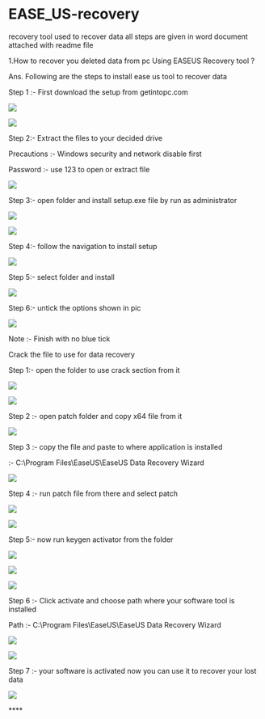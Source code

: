 # EASE_US-recovery
recovery tool used to recover data all steps are given in word document attached with readme file


1\.How to recover you deleted data from pc Using EASEUS Recovery tool  ?

Ans. Following are the steps to install ease us tool to recover data  


Step 1 :- First download the setup from getintopc.com 

![](Aspose.Words.a821da77-baf9-4247-99e8-85c529e3cc4a.001.png)

![](Aspose.Words.a821da77-baf9-4247-99e8-85c529e3cc4a.002.png)




Step 2:- Extract the files to your decided drive 

Precautions :- Windows security and network disable first 

Password :- use 123 to open or extract file 


![](Aspose.Words.a821da77-baf9-4247-99e8-85c529e3cc4a.003.png)

Step 3:- open folder and install setup.exe file by run as administrator

![](Aspose.Words.a821da77-baf9-4247-99e8-85c529e3cc4a.004.png)


![](Aspose.Words.a821da77-baf9-4247-99e8-85c529e3cc4a.005.png)



Step 4:- follow the navigation to install setup

![](Aspose.Words.a821da77-baf9-4247-99e8-85c529e3cc4a.006.png)









Step 5:- select folder and install

![](Aspose.Words.a821da77-baf9-4247-99e8-85c529e3cc4a.007.png)









Step 6:- untick the options shown in pic



![](Aspose.Words.a821da77-baf9-4247-99e8-85c529e3cc4a.008.png)


Note :- Finish with no blue tick 





Crack the file to use for data recovery 

Step 1:- open the folder to use crack section from it 

![](Aspose.Words.a821da77-baf9-4247-99e8-85c529e3cc4a.009.png)

![](Aspose.Words.a821da77-baf9-4247-99e8-85c529e3cc4a.010.png)

Step 2 :- open patch folder and copy x64 file from it 

![](Aspose.Words.a821da77-baf9-4247-99e8-85c529e3cc4a.011.png)

Step 3 :- copy the file and paste to where application is installed 

:- C:\Program Files\EaseUS\EaseUS Data Recovery Wizard

![](Aspose.Words.a821da77-baf9-4247-99e8-85c529e3cc4a.012.png)

Step 4 :- run patch file from there and select patch

![](Aspose.Words.a821da77-baf9-4247-99e8-85c529e3cc4a.013.png)

![](Aspose.Words.a821da77-baf9-4247-99e8-85c529e3cc4a.014.png)

Step 5:- now run keygen activator from the folder 

![](Aspose.Words.a821da77-baf9-4247-99e8-85c529e3cc4a.015.png)

![](Aspose.Words.a821da77-baf9-4247-99e8-85c529e3cc4a.016.png)

![](Aspose.Words.a821da77-baf9-4247-99e8-85c529e3cc4a.017.png)

Step 6 :- Click activate and choose path where your software tool is installed 

Path :- C:\Program Files\EaseUS\EaseUS Data Recovery Wizard 

![](Aspose.Words.a821da77-baf9-4247-99e8-85c529e3cc4a.018.png)


![](Aspose.Words.a821da77-baf9-4247-99e8-85c529e3cc4a.019.png)




Step 7 :- your software is activated now you can use it to recover your lost data

![](Aspose.Words.a821da77-baf9-4247-99e8-85c529e3cc4a.020.png)




\*\*\*\*

